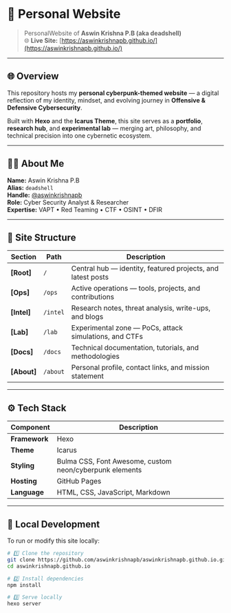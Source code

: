 # 👾 Personal Website

> PersonalWebsite of **Aswin Krishna P.B (aka deadshell)**  
> 🌐 **Live Site:** [https://aswinkrishnapb.github.io/](https://aswinkrishnapb.github.io/)

---

## 🌐 Overview

This repository hosts my **personal cyberpunk-themed website** — a digital reflection of my identity, mindset, and evolving journey in **Offensive & Defensive Cybersecurity**.

Built with **Hexo** and the **Icarus Theme**, this site serves as a **portfolio**, **research hub**, and **experimental lab** — merging art, philosophy, and technical precision into one cybernetic ecosystem.

---

## 👨‍💻 About Me

**Name:** Aswin Krishna P.B  
**Alias:** `deadshell`  
**Handle:** [@aswinkrishnapb](https://github.com/aswinkrishnapb)  
**Role:** Cyber Security Analyst & Researcher  
**Expertise:** VAPT • Red Teaming • CTF • OSINT • DFIR  

---
## 🧩 Site Structure

| Section | Path | Description |
|----------|------|-------------|
| **[Root]** | `/` | Central hub — identity, featured projects, and latest posts |
| **[Ops]** | `/ops` | Active operations — tools, projects, and contributions |
| **[Intel]** | `/intel` | Research notes, threat analysis, write-ups, and blogs |
| **[Lab]** | `/lab` | Experimental zone — PoCs, attack simulations, and CTFs |
| **[Docs]** | `/docs` | Technical documentation, tutorials, and methodologies |
| **[About]** | `/about` | Personal profile, contact links, and mission statement |

---

## ⚙️ Tech Stack

| Component | Description |
|------------|--------------|
| **Framework** | Hexo |
| **Theme** | Icarus |
| **Styling** | Bulma CSS, Font Awesome, custom neon/cyberpunk elements |
| **Hosting** | GitHub Pages |
| **Language** | HTML, CSS, JavaScript, Markdown |

---


## 🧰 Local Development

To run or modify this site locally:

```bash
# 1️⃣ Clone the repository
git clone https://github.com/aswinkrishnapb/aswinkrishnapb.github.io.git
cd aswinkrishnapb.github.io

# 2️⃣ Install dependencies
npm install

# 3️⃣ Serve locally
hexo server
